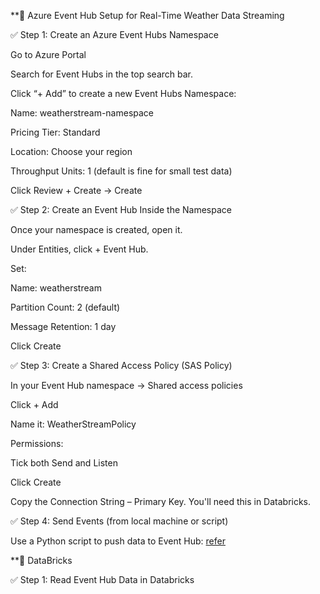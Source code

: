 **🔧 Azure Event Hub Setup for Real-Time Weather Data Streaming

✅ Step 1: Create an Azure Event Hubs Namespace

Go to Azure Portal

Search for Event Hubs in the top search bar.

Click “+ Add” to create a new Event Hubs Namespace:

Name: weatherstream-namespace

Pricing Tier: Standard

Location: Choose your region

Throughput Units: 1 (default is fine for small test data)

Click Review + Create → Create

✅ Step 2: Create an Event Hub Inside the Namespace

Once your namespace is created, open it.

Under Entities, click + Event Hub.

Set:

Name: weatherstream

Partition Count: 2 (default)

Message Retention: 1 day

Click Create

✅ Step 3: Create a Shared Access Policy (SAS Policy)

In your Event Hub namespace → Shared access policies

Click + Add

Name it: WeatherStreamPolicy

Permissions:

Tick both Send and Listen

Click Create

Copy the Connection String – Primary Key. You'll need this in Databricks.

✅ Step 4: Send Events (from local machine or script)

Use a Python script to push data to Event Hub: [refer](https://github.com/bhavya155/Weather-Heatwave-Alert-Streaming-Project/blob/ee281281cd6c04dacd4567a79db9eacc8b81ab89/wheatherforDiffferentCities.py)


**🔧 DataBricks

✅ Step 1: Read Event Hub Data in Databricks


